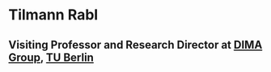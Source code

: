 Tilmann Rabl
============
Visiting Professor and Research Director at [DIMA Group](http://www.dima.tu-berlin.de), [TU Berlin](http://www.tu-berlin.de)
-----------------------------------------------------------------------------------------------------
